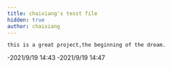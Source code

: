 ```yaml
---
title: chaixiang's tesst file
hidden: true
author: chaixiang
---
```

```
this is a great project,the beginning of the dream.
```
-2021/9/19  14:43
-2021/9/19  14:47
